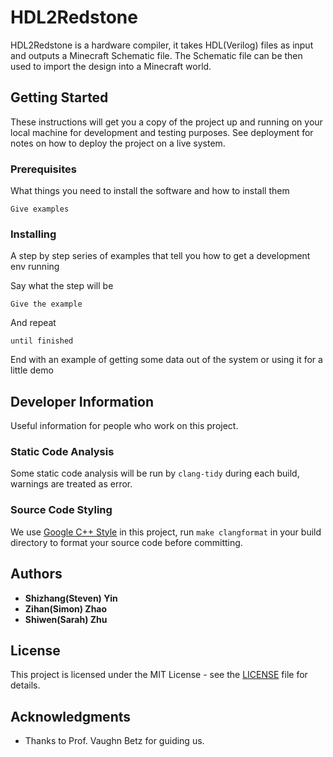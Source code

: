 # HDL2Redstone

HDL2Redstone is a hardware compiler, it takes HDL(Verilog) files as input and outputs a Minecraft Schematic file. The Schematic file can be then used to import the design into a Minecraft world.

## Getting Started

These instructions will get you a copy of the project up and running on your local machine for development and testing purposes. See deployment for notes on how to deploy the project on a live system.

### Prerequisites

What things you need to install the software and how to install them

```
Give examples
```

### Installing

A step by step series of examples that tell you how to get a development env running

Say what the step will be

```
Give the example
```

And repeat

```
until finished
```

End with an example of getting some data out of the system or using it for a little demo

## Developer Information

Useful information for people who work on this project.

### Static Code Analysis

Some static code analysis will be run by `clang-tidy` during each build, warnings are treated as error.

### Source Code Styling

We use [Google C++ Style](https://google.github.io/styleguide/cppguide.html) in this project, run `make clangformat` in your build directory to format your source code before committing.

## Authors

* **Shizhang(Steven) Yin**
* **Zihan(Simon) Zhao**
* **Shiwen(Sarah) Zhu**

## License

This project is licensed under the MIT License - see the [LICENSE](LICENSE) file for details.

## Acknowledgments

* Thanks to Prof. Vaughn Betz for guiding us.
